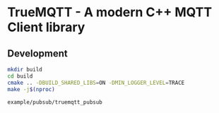 # TrueMQTT - A modern C++ MQTT Client library

## Development

```bash
mkdir build
cd build
cmake .. -DBUILD_SHARED_LIBS=ON -DMIN_LOGGER_LEVEL=TRACE
make -j$(nproc)

example/pubsub/truemqtt_pubsub
```
